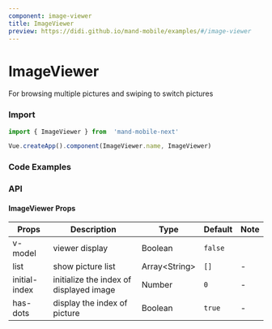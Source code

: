 ```yaml
---
component: image-viewer
title: ImageViewer
preview: https://didi.github.io/mand-mobile/examples/#/image-viewer
---
```


# ImageViewer

For  browsing multiple pictures and swiping to switch pictures

### Import

```javascript
import { ImageViewer } from  'mand-mobile-next'

Vue.createApp().component(ImageViewer.name, ImageViewer)
```

### Code Examples

<demo-wrapper
  src="src/packages/image-viewer/demo"
/>

### API

#### ImageViewer Props

|Props | Description | Type | Default | Note |
|----|-----|------|------|------|
| v-model | viewer display | Boolean | `false` |
| list |show picture list | Array\<String\> | `[]` | -|
| initial-index | initialize the index of displayed image | Number | `0` | - |
| has-dots | display the index of picture| Boolean | `true` | - |
